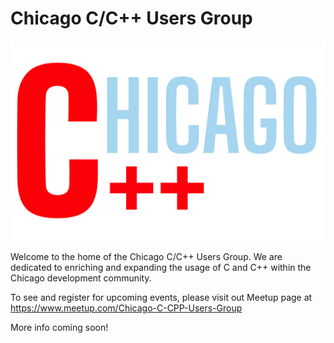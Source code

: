 # Chicago C/C++ Users Group

<img src='ChicagoC++.png'>

Welcome to the home of the Chicago C/C++ Users Group. We are dedicated to enriching and expanding the usage of C and C++ within the Chicago development community.

To see and register for upcoming events, please visit out Meetup page at https://www.meetup.com/Chicago-C-CPP-Users-Group

More info coming soon!
